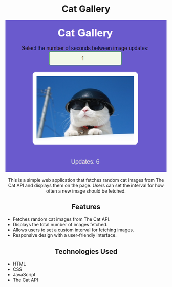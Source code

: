 <h1 align="center">Cat Gallery</h1>

<p align="center">
    <img src="image-1.png" alt="cat_gallery example" />
</p>

<p align="center">
    This is a simple web application that fetches random cat images from The Cat API and displays them on the page. Users can set the interval for how often a new image should be fetched.
</p>

<h2 align="center">Features</h2>

<ul>
    <li>Fetches random cat images from The Cat API.</li>
    <li>Displays the total number of images fetched.</li>
    <li>Allows users to set a custom interval for fetching images.</li>
    <li>Responsive design with a user-friendly interface.</li>
</ul>

<h2 align="center">Technologies Used</h2>

<ul>
    <li>HTML</li>
    <li>CSS</li>
    <li>JavaScript</li>
    <li>The Cat API</li>
</ul>
